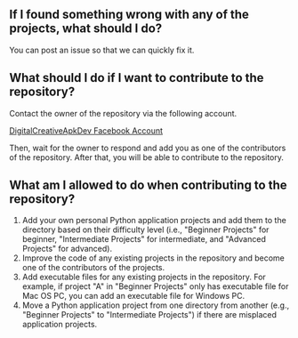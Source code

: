 ## If I found something wrong with any of the projects, what should I do?

You can post an issue so that we can quickly fix it.

## What should I do if I want to contribute to the repository?

Contact the owner of the repository via the following account.

[DigitalCreativeApkDev Facebook Account](https://www.facebook.com/profile.php?id=100077504199500)

Then, wait for the owner to respond and add you as one of the contributors of the repository. After that, you will 
be able to contribute to the repository.

## What am I allowed to do when contributing to the repository?

1. Add your own personal Python application projects and add them to the directory based on their difficulty level 
(i.e., "Beginner Projects" for beginner, "Intermediate Projects" for intermediate, and "Advanced Projects" for 
advanced).
2. Improve the code of any existing projects in the repository and become one of the contributors of the projects.
3. Add executable files for any existing projects in the repository. For example, if project "A" in "Beginner Projects"
only has executable file for Mac OS PC, you can add an executable file for Windows PC.
4. Move a Python application project from one directory from another (e.g., "Beginner Projects" to 
"Intermediate Projects") if there are misplaced application projects.
